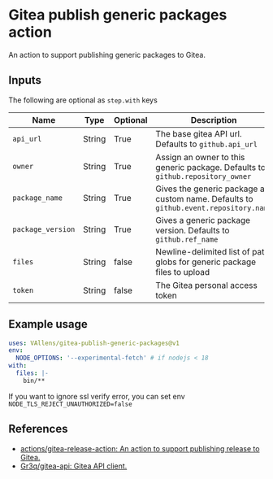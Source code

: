 # Gitea publish generic packages action

An action to support publishing generic packages to Gitea.

## Inputs

The following are optional as `step.with` keys

| Name              | Type    | Optional | Description                                                                                 |
| ----------------- | ------- | -------- | ------------------------------------------------------------------------------------------- |
|  `api_url`        | String  | True     | The base gitea API url. Defaults to `github.api_url`                                        |
|  `owner`          | String  | True     | Assign an owner to this generic package. Defaults to `github.repository_owner`              |
|  `package_name`   | String  | True     | Gives the generic package a custom name. Defaults to `github.event.repository.name`         |
|  `package_version`| String  | True     | Gives a generic package version. Defaults to `github.ref_name`                              |
|  `files`          | String  | false    | Newline-delimited list of path globs for generic package files to upload                    |
|  `token`          | String  | false    | The Gitea personal access token                                                             |

## Example usage

```yaml
uses: VAllens/gitea-publish-generic-packages@v1
env:
  NODE_OPTIONS: '--experimental-fetch' # if nodejs < 18
with:
  files: |-
    bin/**
```

If you want to ignore ssl verify error, you can set env `NODE_TLS_REJECT_UNAUTHORIZED=false`

## References

- [actions/gitea-release-action: An action to support publishing release to Gitea.](https://gitea.com/actions/gitea-release-action)
- [Gr3q/gitea-api: Gitea API client.](https://github.com/Gr3q/gitea-api)